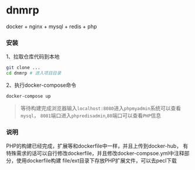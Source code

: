 # dnmrp
docker + nginx + mysql + redis + php

### 安装
1、拉取仓库代码到本地
```bash
git clone ...
cd dnmrp # 进入项目目录
```
2、执行docker-compose命令
```bash
docker-compose up
```
> 等待构建完成浏览器输入`localhost:8080`进入`phpmyadmin`系统可以查看`mysql`，
`8081`端口进入`phpredisadmin`,`80`端口可以查看`PHP`信息


### 说明
PHP的构建已经完成，扩展等和dockerfile中一样，并且上传到docker-hub，
有特殊需求的话可以自行修改dockerfile，并且修改docker-compsoe.yml中注释部分，使用dockerfile构建
file/ext目录下存放PHP扩展文件，可以去pecl下载

